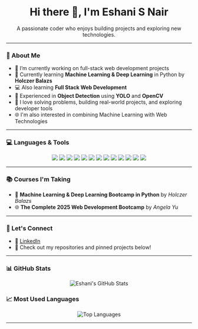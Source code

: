 <h1 align="center">Hi there 👋, I'm Eshani S Nair</h1>
<p align="center">A passionate coder who enjoys building projects and exploring new technologies.</p>

---

### 🧠 About Me

- 🔭 I’m currently working on full-stack web development projects  
- 🌱 Currently learning **Machine Learning & Deep Learning** in Python by **Holczer Balazs**  
- 💻 Also learning **Full Stack Web Development**  
- 🧪 Experienced in **Object Detection** using **YOLO** and **OpenCV**  
- 🧩 I love solving problems, building real-world projects, and exploring developer tools  
- 🌐 I'm also interested in combining Machine Learning with Web Technologies

---

### 💻 Languages & Tools

<p align="center">
  <img src="https://img.shields.io/badge/Python-3776AB?style=for-the-badge&logo=python&logoColor=white" />
  <img src="https://img.shields.io/badge/C++-00599C?style=for-the-badge&logo=c%2B%2B&logoColor=white" />
  <img src="https://img.shields.io/badge/C-00599C?style=for-the-badge&logo=c&logoColor=white" />
  <img src="https://img.shields.io/badge/Java-007396?style=for-the-badge&logo=java&logoColor=white" />
  <img src="https://img.shields.io/badge/JavaScript-F7DF1E?style=for-the-badge&logo=javascript&logoColor=black" />
  <img src="https://img.shields.io/badge/HTML5-E34F26?style=for-the-badge&logo=html5&logoColor=white" />
  <img src="https://img.shields.io/badge/CSS3-1572B6?style=for-the-badge&logo=css3&logoColor=white" />
  <img src="https://img.shields.io/badge/jQuery-0769AD?style=for-the-badge&logo=jquery&logoColor=white" />
  <img src="https://img.shields.io/badge/Node.js-339933?style=for-the-badge&logo=nodedotjs&logoColor=white" />
  <img src="https://img.shields.io/badge/Express.js-000000?style=for-the-badge&logo=express&logoColor=white" />
  <img src="https://img.shields.io/badge/Postman-FF6C37?style=for-the-badge&logo=postman&logoColor=white" />
  <img src="https://img.shields.io/badge/OpenCV-5C3EE8?style=for-the-badge&logo=opencv&logoColor=white" />
  <img src="https://img.shields.io/badge/GitHub-181717?style=for-the-badge&logo=github&logoColor=white" />
</p>

---

### 📚 Courses I'm Taking

- 🧠 **Machine Learning & Deep Learning Bootcamp in Python** by *Holczer Balazs*  
- 🌐 **The Complete 2025 Web Development Bootcamp** by *Angela Yu*

---

### 🔗 Let's Connect

- 💼 [LinkedIn](https://linkedin.com/in/eshani-s-nair)  
- 📁 Check out my repositories and pinned projects below!

---

### 📊 GitHub Stats

<p align="center">
  <img src="https://github-readme-stats.vercel.app/api?username=Eshani-s-nair&show_icons=true&theme=radical" alt="Eshani's GitHub Stats" />
</p>

### 📈 Most Used Languages

<p align="center">
  <img src="https://github-readme-stats.vercel.app/api/top-langs/?username=Eshani-s-nair&layout=compact&theme=radical" alt="Top Languages" />
</p>

---
